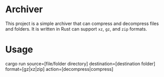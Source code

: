 # Archiver
This project is a simple archiver that can compress and decompress files and folders. It is written in Rust can support `xz`, `gz`, and `zip` formats.

# Usage
cargo run source=[file/folder directory] destination=[destination folder] format=[gz|xz|zip] action=[decompress|compress]